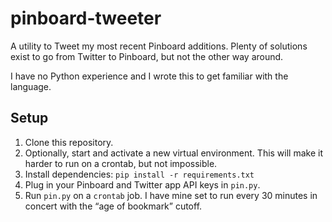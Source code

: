 # pinboard-tweeter
A utility to Tweet my most recent Pinboard additions. Plenty of solutions exist to go from Twitter to Pinboard, but not the other way around.

I have no Python experience and I wrote this to get familiar with the language.

## Setup

1. Clone this repository.
2. Optionally, start and activate a new virtual environment. This will make it harder to run on a crontab, but not impossible.
3. Install dependencies: `pip install -r requirements.txt`
4. Plug in your Pinboard and Twitter app API keys in `pin.py`.
5. Run `pin.py` on a `crontab` job. I have mine set to run every 30 minutes in concert with the “age of bookmark” cutoff.
